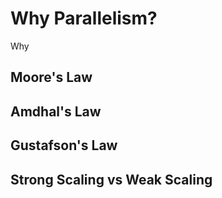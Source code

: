 # Why Parallelism?

Why

## Moore's Law


## Amdhal's Law


## Gustafson's Law



## Strong Scaling vs Weak Scaling


